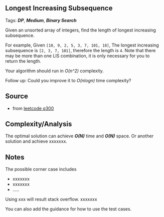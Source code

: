 [comment]: <> (This is a comment, it will not be included. For every question commit to the repository, you should put this readme file in the question/problem folder as a readme file, rename it to README.md)

## Longest Increasing Subsequence
Tags: ___DP___, ___Medium___, ___Binary Search___

Given an unsorted array of integers, find the length of longest increasing subsequence.

For example,
Given `[10, 9, 2, 5, 3, 7, 101, 18]`, The longest increasing subsequence is `[2, 3, 7, 101]`, therefore the length is `4`. Note that there may be more than one LIS combination, it is only necessary for you to return the length.

Your algorithm should run in _O(n^2)_ complexity.

Follow up: Could you improve it to _O(nlogn)_ time complexity?

## Source
* from [leetcode q300](https://leetcode.com/problems/longest-increasing-subsequence "Longest Increasing Subsequence")

## Complexity/Analysis
The optimal solution can achieve ___O(N)___ time and ___O(N)___ space. Or another solution and achieve xxxxxxx.

## Notes
The possible corner case includes
* xxxxxxx
* xxxxxxx
* .....

Using xxx will result stack overflow. xxxxxxx

You can also add the guidance for how to use the test cases.
